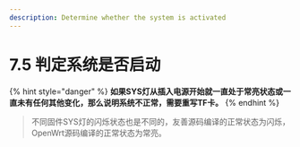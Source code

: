 ```yaml
---
description: Determine whether the system is activated
---
```


# 7.5  判定系统是否启动

{% hint style="danger" %}
**如果SYS灯从插入电源开始就一直处于常亮状态或一直未有任何其他变化，那么说明系统不正常，需要重写TF卡。**
{% endhint %}

> 不同固件SYS灯的闪烁状态也是不同的，友善源码编译的正常状态为闪烁，OpenWrt源码编译的正常状态为常亮。

